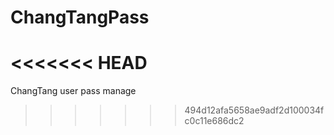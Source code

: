 # ChangTangPass
<<<<<<< HEAD
=======
ChangTang user pass manage
>>>>>>> 494d12afa5658ae9adf2d100034fc0c11e686dc2
